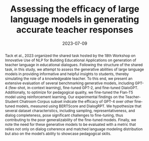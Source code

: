 ---
title: 'Assessing the efficacy of large language models in generating accurate teacher responses'

authors:
  - Yann Hicke
  - Abhishek Masand
  - Wentao Guo
  - Tushaar Gangavarapu


date: '2023-07-09'
doi: ''

# Schedule page publish date (NOT publication's date).
publishDate: '2023-07-09'

# Publication type.
# Accepts a single type but formatted as a YAML list (for Hugo requirements).
# Enter a publication type from the CSL standard.
publication_types: ['article']


abstract: Tack et al., 2023 organized the shared task hosted by the 18th Workshop on Innovative Use of NLP for Building Educational Applications on generation of teacher language in educational dialogues. Following the structure of the shared task, in this study, we attempt to assess the generative abilities of large language models in providing informative and helpful insights to students, thereby simulating the role of a knowledgeable teacher. To this end, we present an extensive evaluation of several benchmarking generative models, including GPT-4 (few-shot, in-context learning), fine-tuned GPT-2, and fine-tuned DialoGPT. Additionally, to optimize for pedagogical quality, we fine-tuned the Flan-T5 model using reinforcement learning. Our experimental findings on the Teacher-Student Chatroom Corpus subset indicate the efficacy of GPT-4 over other fine-tuned models, measured using BERTScore and DialogRPT. We hypothesize that several dataset characteristics, including sampling, representativeness, and dialog completeness, pose significant challenges to fine-tuning, thus contributing to the poor generalizability of the fine-tuned models. Finally, we note the need for these generative models to be evaluated with a metric that relies not only on dialog coherence and matched language modeling distribution but also on the model’s ability to showcase pedagogical skills.

tags: []

# Display this page in the Featured widget?
featured: false


url_pdf: 'https://aclanthology.org/2023.bea-1.60.pdf'
---